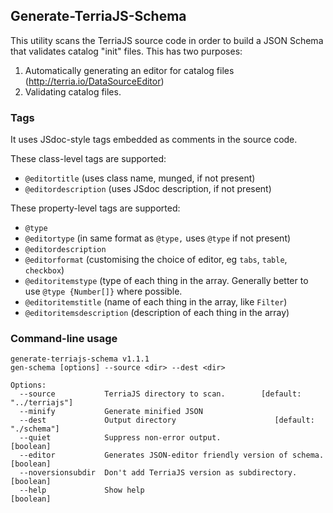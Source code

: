 ## Generate-TerriaJS-Schema

This utility scans the TerriaJS source code in order to build a JSON Schema that validates catalog "init" files. This has two purposes:

1. Automatically generating an editor for catalog files (http://terria.io/DataSourceEditor)
2. Validating catalog files.

### Tags

It uses JSdoc-style tags embedded as comments in the source code.

These class-level tags are supported:

* `@editortitle` (uses class name, munged, if not present)
* `@editordescription` (uses JSdoc description, if not present)

These property-level tags are supported:

* `@type`
* `@editortype` (in same format as `@type,` uses `@type` if not present)
* `@editordescription`
* `@editorformat` (customising the choice of editor, eg `tabs`, `table`, `checkbox`)
* `@editoritemstype` (type of each thing in the array. Generally better to use `@type {Number[]}` where possible.
* `@editoritemstitle` (name of each thing in the array, like `Filter`)
* `@editoritemsdescription` (description of each thing in the array)
  
### Command-line usage
```
generate-terriajs-schema v1.1.1
gen-schema [options] --source <dir> --dest <dir>

Options:
  --source           TerriaJS directory to scan.        [default: "../terriajs"]
  --minify           Generate minified JSON
  --dest             Output directory                      [default: "./schema"]
  --quiet            Suppress non-error output.                        [boolean]
  --editor           Generates JSON-editor friendly version of schema. [boolean]
  --noversionsubdir  Don't add TerriaJS version as subdirectory.       [boolean]
  --help             Show help                                         [boolean]
```